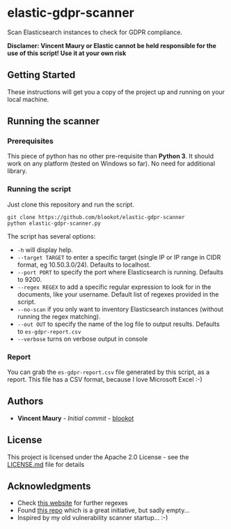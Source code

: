 # elastic-gdpr-scanner

Scan Elasticsearch instances to check for GDPR compliance.

**Disclamer: Vincent Maury or Elastic cannot be held responsible for the use of this script! Use it at your own risk**

## Getting Started

These instructions will get you a copy of the project up and running on your local machine.

## Running the scanner

### Prerequisites

This piece of python has no other pre-requisite than **Python 3**.
It should work on any platform (tested on Windows so far).
No need for additional library.

### Running the script

Just clone this repository and run the script.

```
git clone https://github.com/blookot/elastic-gdpr-scanner
python elastic-gdpr-scanner.py
```

The script has several options:
* `-h` will display help.
* `--target TARGET` to enter a specific target (single IP or IP range in CIDR format, eg 10.50.3.0/24). Defaults to localhost.
* `--port PORT` to specify the port where Elasticsearch is running. Defaults to 9200.
* `--regex REGEX` to add a specific regular expression to look for in the documents, like your username. Default list of regexes provided in the script.
* `--no-scan` if you only want to inventory Elasticsearch instances (without running the regex matching).
* `--out OUT` to specify the name of the log file to output results. Defaults to `es-gdpr-report.csv`
* `--verbose` turns on verbose output in console

### Report

You can grab the `es-gdpr-report.csv` file generated by this script, as a report.
This file has a CSV format, because I love Microsoft Excel :-)

## Authors

* **Vincent Maury** - *Initial commit* - [blookot](https://github.com/blookot)

## License

This project is licensed under the Apache 2.0 License - see the [LICENSE.md](LICENSE.md) file for details

## Acknowledgments

* Check [this website](https://ipsec.pl/data-protection/2012/european-personal-data-regexp-patterns.html) for further regexes
* Found [this repo](https://github.com/tvfischer/gdpr-data-patterns-detection) which is a great initiative, but sadly empty...
* Inspired by my old vulnerability scanner startup... :-)
